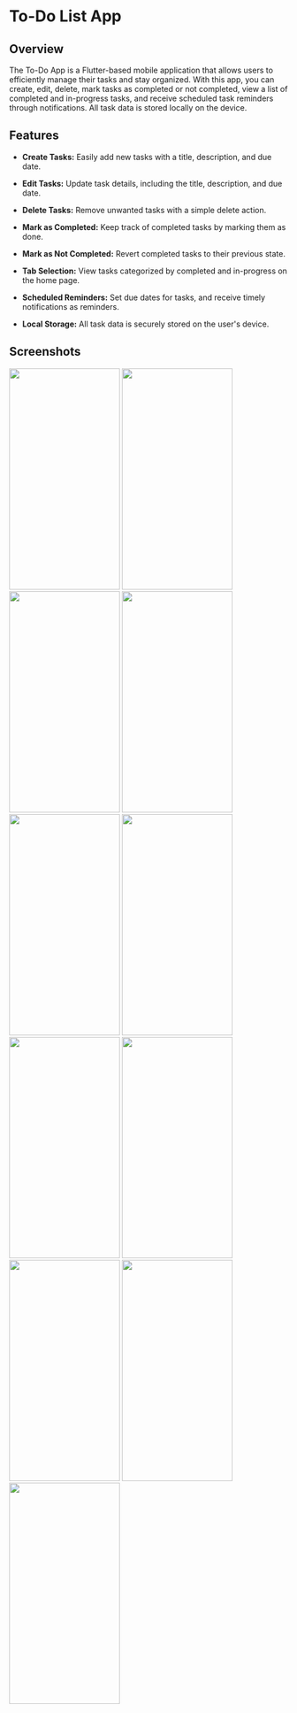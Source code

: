 # To-Do List App

## Overview

The To-Do App is a Flutter-based mobile application that allows users to efficiently manage their tasks and stay organized. With this app, you can create, edit, delete, mark tasks as completed or not completed, view a list of completed and in-progress tasks, and receive scheduled task reminders through notifications. All task data is stored locally on the device.

## Features

- **Create Tasks:** Easily add new tasks with a title, description, and due date.

- **Edit Tasks:** Update task details, including the title, description, and due date.

- **Delete Tasks:** Remove unwanted tasks with a simple delete action.

- **Mark as Completed:** Keep track of completed tasks by marking them as done.

- **Mark as Not Completed:** Revert completed tasks to their previous state.

- **Tab Selection:** View tasks categorized by completed and in-progress on the home page.

- **Scheduled Reminders:** Set due dates for tasks, and receive timely notifications as reminders.

- **Local Storage:** All task data is securely stored on the user's device.

## Screenshots
<img src="https://github.com/RahulYellantrawar/To-Do-App/assets/138847160/7685ce7b-4da0-414d-9605-696bd13216ba" width="200" height="400" />
<img src="https://github.com/RahulYellantrawar/To-Do-App/assets/138847160/041f1861-3190-4ef1-baab-be679f1b0745" width="200" height="400" />
<img src="https://github.com/RahulYellantrawar/To-Do-App/assets/138847160/fd737161-49e8-4b75-9d65-e4837fc319bc" width="200" height="400" />
<img src="https://github.com/RahulYellantrawar/To-Do-App/assets/138847160/1795f329-1d6e-4de8-9a85-163f769dd449" width="200" height="400" />
<img src="https://github.com/RahulYellantrawar/To-Do-App/assets/138847160/1396bb6c-bd56-4697-b955-acc1911b929f" width="200" height="400" />
<img src="https://github.com/RahulYellantrawar/To-Do-App/assets/138847160/0caef3f0-75eb-4d5d-b9bc-5190b8fdbebf" width="200" height="400" />
<img src="https://github.com/RahulYellantrawar/To-Do-App/assets/138847160/a15a9ec5-51ab-425a-9a54-b0a0b072b5f0" width="200" height="400" />
<img src="https://github.com/RahulYellantrawar/To-Do-App/assets/138847160/3523c331-b3d5-4d99-96a2-3868332d990f" width="200" height="400" />
<img src="https://github.com/RahulYellantrawar/To-Do-App/assets/138847160/f9117c2e-6b75-4ceb-ab38-f802ee865730" width="200" height="400" />
<img src="https://github.com/RahulYellantrawar/To-Do-App/assets/138847160/1a1cda5c-8b5a-4550-925d-d7ecd3ad09ab" width="200" height="400" />
<img src="https://github.com/RahulYellantrawar/To-Do-App/assets/138847160/d601f9d7-631b-45d8-b400-846dbaa38bf1" width="200" height="400" />
